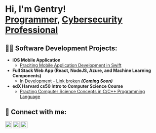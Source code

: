 <h1>Hi, I'm Gentry! <br/><a href="https://github.com/gredmond1">Programmer</a>, <a href="www.linkedin.com/in/gentryredmond">Cybersecurity Professional</a>

<h2>👨‍💻 Software Development Projects:</h2>

- <b>iOS Mobile Application</b>
  - [Praciting Mobile Application Development in Swift](https://github.com/gredmon1/Mobile-Application)
- <b>Full Stack Web App (React, NodeJS, Azure, and Machine Learning Components)</b>
  - [In Development - Link broken](https://github.com/gredmon1) <b><i>(Coming Soon)</b></i>
- <b>edX Harvard cs50 Intro to Computer Science Course</b>
  - [Practing Computer Science Concepts in C/C++ Programming Language](https://github.com/gredmon1/me50)
<!-- *** From a template
- <b>PowerShell</b>
  - [Windows EventLog: Failed RDP Logins Source IP to full GeoData Conversion](https://github.com/joshmadakor1/Sentinel-Lab)
  - [JWipe (Disk Wiping Utility)](https://github.com/joshmadakor1/Jwipe.PowerShell)
  - [Active Directory Bulk User Creation](https://github.com/joshmadakor1/AD_PS)
  - [FIM (File Integrity Monitor)](https://github.com/joshmadakor1/PowerShell-Integrity-FIM)
- <b>C# (.NET Desktop Applications)</b>
  - [Ransomware Proof of Concept (Encrypter)](https://github.com/joshmadakor1/EncrypterPOC)
  - [Ransomware Proof of Concept (Decrypter)](https://github.com/joshmadakor1/DecrypterPOC)
  - [Keylogger with Email Capability](https://github.com/joshmadakor1/Key-Logger-With-Email)
- <b>Python</b>
  - [Package Delivery Application (Datastructures and Algorithms Demo)](https://github.com/joshmadakor1/Package-Delivery-Pathfinding-Algorithm)

<h2>📺 Popular YouTube Videos</h2>

- [How to get into Cybersecurity Starting From Zero](https://www.youtube.com/watch?v=a83ASGn_V_s)
- [A Day in the Life of a Cybersecurity Anayst](https://www.youtube.com/watch?v=uHy3oM7NnoU)
- [How to Create a KeyLogger (C#)](https://www.youtube.com/watch?v=N-L9hklSlNk)
- [Ransomware Demonstration (C#)](https://www.youtube.com/watch?v=OfvdQeh79s0)
- [Is WGU Legit?](https://www.youtube.com/watch?v=E2MwRWxDBkA)

-->

<h2> 🤳 Connect with me:</h2>

<!-- [<img align="left" alt="GentryRedmond | YouTube" width="22px" src="https://cdn.jsdelivr.net/npm/simple-icons@v3/icons/youtube.svg" />][youtube] -->
[<img align="left" alt="GentryRedmond | Twitter" width="22px" src="https://cdn.jsdelivr.net/npm/simple-icons@v3/icons/twitter.svg" />][twitter]
[<img align="left" alt="GentryRedmond | LinkedIn" width="22px" src="https://cdn.jsdelivr.net/npm/simple-icons@v3/icons/linkedin.svg" />][linkedin]
[<img align="left" alt="GentryRedmond | Instagram" width="22px" src="https://cdn.jsdelivr.net/npm/simple-icons@v3/icons/instagram.svg" />][instagram]

[twitter]: https://twitter.com/gentryr_
<!-- [youtube]: https://www.youtube.com/c/ -->
[instagram]: https://www.instagram.com/gentry.redmond/
[linkedin]: https://linkedin.com/in/gentryredmond

<!--
**joshmadakor1/joshmadakor1** is a ✨ _special_ ✨ repository because its `README.md` (this file) appears on your GitHub profile.

Here are some ideas to get you started:

- 🔭 I’m currently working on ...
- 🌱 I’m currently learning ...
- 👯 I’m looking to collaborate on ...
- 🤔 I’m looking for help with ...
- 💬 Ask me about ...
- 📫 How to reach me: ...
- 😄 Pronouns: ...
- ⚡ Fun fact: ...
-->
